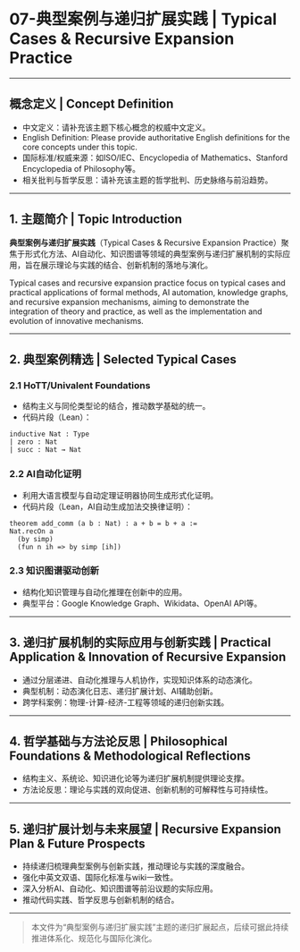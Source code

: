 # 07-典型案例与递归扩展实践 | Typical Cases & Recursive Expansion Practice

---

## 概念定义 | Concept Definition

- 中文定义：请补充该主题下核心概念的权威中文定义。
- English Definition: Please provide authoritative English definitions for the core concepts under this topic.
- 国际标准/权威来源：如ISO/IEC、Encyclopedia of Mathematics、Stanford Encyclopedia of Philosophy等。
- 相关批判与哲学反思：请补充该主题的哲学批判、历史脉络与前沿趋势。

---

## 1. 主题简介 | Topic Introduction

**典型案例与递归扩展实践**（Typical Cases & Recursive Expansion Practice）聚焦于形式化方法、AI自动化、知识图谱等领域的典型案例与递归扩展机制的实际应用，旨在展示理论与实践的结合、创新机制的落地与演化。

Typical cases and recursive expansion practice focus on typical cases and practical applications of formal methods, AI automation, knowledge graphs, and recursive expansion mechanisms, aiming to demonstrate the integration of theory and practice, as well as the implementation and evolution of innovative mechanisms.

---

## 2. 典型案例精选 | Selected Typical Cases

### 2.1 HoTT/Univalent Foundations

- 结构主义与同伦类型论的结合，推动数学基础的统一。
- 代码片段（Lean）：

```lean
inductive Nat : Type
| zero : Nat
| succ : Nat → Nat
```

### 2.2 AI自动化证明

- 利用大语言模型与自动定理证明器协同生成形式化证明。
- 代码片段（Lean，AI自动生成加法交换律证明）：

```lean
theorem add_comm (a b : Nat) : a + b = b + a :=
Nat.recOn a
  (by simp)
  (fun n ih => by simp [ih])
```

### 2.3 知识图谱驱动创新

- 结构化知识管理与自动化推理在创新中的应用。
- 典型平台：Google Knowledge Graph、Wikidata、OpenAI API等。

---

## 3. 递归扩展机制的实际应用与创新实践 | Practical Application & Innovation of Recursive Expansion

- 通过分层递进、自动化推理与人机协作，实现知识体系的动态演化。
- 典型机制：动态演化日志、递归扩展计划、AI辅助创新。
- 跨学科案例：物理-计算-经济-工程等领域的递归创新实践。

---

## 4. 哲学基础与方法论反思 | Philosophical Foundations & Methodological Reflections

- 结构主义、系统论、知识进化论等为递归扩展机制提供理论支撑。
- 方法论反思：理论与实践的双向促进、创新机制的可解释性与可持续性。

---

## 5. 递归扩展计划与未来展望 | Recursive Expansion Plan & Future Prospects

- 持续递归梳理典型案例与创新实践，推动理论与实践的深度融合。
- 强化中英文双语、国际化标准与wiki一致性。
- 深入分析AI、自动化、知识图谱等前沿议题的实际应用。
- 推动代码实践、哲学反思与创新机制的结合。

---

> 本文件为“典型案例与递归扩展实践”主题的递归扩展起点，后续可据此持续推进体系化、规范化与国际化演化。
